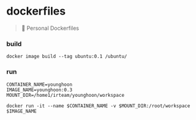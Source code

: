 # dockerfiles
> 🐋 Personal Dockerfiles

### build
```
docker image build --tag ubuntu:0.1 /ubuntu/
```

### run
```
CONTAINER_NAME=younghoon
IMAGE_NAME=younghoon:0.3
MOUNT_DIR=/home1/irteam/younghoon/workspace

docker run -it --name $CONTAINER_NAME -v $MOUNT_DIR:/root/workspace $IMAGE_NAME
```

